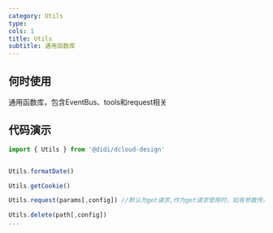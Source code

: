 ```yaml
---
category: Utils
type: 
cols: 1
title: Utils
subtitle: 通用函数库
---
```


## 何时使用

通用函数库，包含EventBus、tools和request相关
## 代码演示
```typescript
import { Utils } from '@didi/dcloud-design'


Utils.formatDate()

Utils.getCookie()

Utils.request(params[,config]) //默认为get请求,作为get请求使用时，如有参数传递，可自行拼接到url后，也可在config中传递 

Utils.delete(path[,config])
...
```



